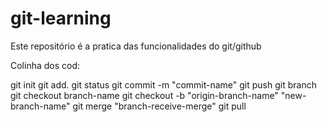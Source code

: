 # git-learning
Este repositório é a pratica das funcionalidades do git/github

Colinha dos cod:

git init
git add.
git status
git commit -m "commit-name"
git push
git branch
git checkout branch-name
git checkout -b "origin-branch-name" "new-branch-name"
git merge "branch-receive-merge"
git pull
